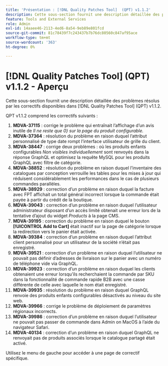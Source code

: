 ```yaml
---
title: 'Présentation : [!DNL Quality Patches Tool]  (QPT) v1.1.2'
description: Cette sous-section fournit une description détaillée des problèmes résolus par les correctifs disponibles dans [!DNL Quality Patches Tool] (QPT) v1.1.2.
feature: Tools and External Services
role: Admin
exl-id: 14aaee46-2113-4ed6-8a54-9eb89e801fcd
source-git-commit: 81c78439f7c243437b7b76dc80560c847af95ace
workflow-type: tm+mt
source-wordcount: '363'
ht-degree: 0%

---
```


# [!DNL Quality Patches Tool] (QPT) v1.1.2 - Aperçu

Cette sous-section fournit une description détaillée des problèmes résolus par les correctifs disponibles dans [!DNL Quality Patches Tool] (QPT) v1.1.2.

QPT v1.1.2 comprend les correctifs suivants :

1. **MDVA-37115** : corrige le problème qui entraînait l’affichage d’un avis inutile de *Il ne reste que 0&rbrace; sur la page du produit configurable.*
1. **MDVA-37364** : résolution du problème en raison duquel l’attribut personnalisé de type date rompt l’interface utilisateur de grille du client.
1. **MDVA-38447** : corrige deux problèmes : où les produits enfants configurables *Non visibles individuellement* sont renvoyés dans la réponse GraphQL et optimisez la requête MySQL pour les produits GraphQL avec filtre de catégorie.
1. **MDVA-38852** : résolution du problème en raison duquel l’inventaire des catalogues par conception verrouille les tables pour les mises à jour qui réduisent considérablement les performances dans le cas de plusieurs commandes parallèles.
1. **MDVA-38929** : correction d’un problème en raison duquel la facture avec FPT affichait un total général incorrect lorsque la commande était payée à partir du crédit de la boutique.
1. **MDVA-39043** : correction d’un problème en raison duquel l’utilisateur administrateur disposant d’un accès limité obtenait une erreur lors de la tentative d’ajout du widget *Products* à la page CMS.
1. **MDVA-39195** : correction du problème en raison duquel le bouton **[!UICONTROL Add to Cart]** était inactif sur la page de catégorie lorsque la redirection vers le panier était activée.
1. **MDVA-39384** : correction d’un problème en raison duquel l’attribut client personnalisé pour un utilisateur de la société n’était pas enregistré.
1. **MDVA-39521** : correction d’un problème en raison duquel l’utilisateur ne pouvait pas définir d’adresses de livraison sur le panier avec un numéro de téléphone vide via GraphQL.
1. **MDVA-39923** : correction d’un problème en raison duquel les clients obtenaient une erreur lorsqu’ils recherchaient la commande par SKU dans la fonctionnalité de commande rapide B2B avec une casse différente de celle avec laquelle le nom était enregistré.
1. **MDVA-39935** : résolution du problème en raison duquel GraphQL renvoie des produits enfants configurables désactivés au niveau du site web.
1. **MDVA-39966** : corrige le problème de déploiement de paramètres régionaux incorrects.
1. **MDVA-39986** : correction d’un problème en raison duquel l’utilisateur ne pouvait pas passer de commande dans Admin on MacOS à l’aide du navigateur Safari.
1. **MDVA-40134** : correction d’un problème en raison duquel GraphQL ne renvoyait pas de produits associés lorsque le catalogue partagé était activé.

Utilisez le menu de gauche pour accéder à une page de correctif spécifique.
